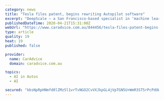 ```yaml
---
category: news
title: "Tesla files patent, begins rewriting Autopilot software"
excerpt: "DeepScale – a San Francisco-based specialist in ‘machine learning’ software – was purchased by Tesla in October 2019 for an undisclosed amount to assist in development of autonomous driving technology, according to a reported by Electrek. DeepScale had already developed ‘Carver21’ – an artificial intelligence software for self ..."
publishedDateTime: 2020-04-21T15:31:00Z
webUrl: "https://www.caradvice.com.au/844456/tesla-files-patent-begins-rewriting-autopilot-software/"
type: article
quality: 19
heat: 19
published: false

provider:
  name: CarAdvice
  domain: caradvice.com.au

topics:
  - AI in Autos
  - AI

secured: "kbsNpRpHNmfd0lZMz5l1vrTvNGO2CvVXJkpGL4jVpTGN5U+WmR3ST5rPcPdUWCSq3b6E71CowHBf3g6At4YzLzILeYPOdV60xMEQfEyUqun9zytBAKhksoR4WGt2oy793Eg0WGvzmUbNJPujI+VGcloLNeQPK2OskPfZCIRrb1R/nn9Zwb2M9k+BYYsmdYuEymZHJIZJorBMir9En40NMxgei6a+ZzTh7DWiiMAGUD5xXhZ/k19ojeHbe2eIV2VG+AUnhfUvI1P9JJcUMwXAsa16I8jsBokHcfTaPuO+lkz/1T06OUybmWj0hviGi2HdIfLrOXn+LVVzYTNoaJ6fnlJo5ufqdzh60GRjcYlYjF9BpBXuuqqugpzFq7CTJzKRzKvGv1FM1DpO4Sz8x7pOvayyaLt2efAxFcoplkczXrH72BG4k9BReMLh0u9ZlEUYsKNYpuoil4DDqRp6QD/Pk/amCLdYXOjaNoQbyH61QKc=;QiKBhM1Md4KqmOBiBt7t8Q=="
---
```


